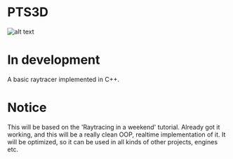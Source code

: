 # PTS3D
![alt text](https://scontent-sof1-1.xx.fbcdn.net/v/t1.15752-9/43300268_951132028407291_512491045540331520_n.png?_nc_cat=102&oh=e8a0a1e2bbeb59f1100d7eb7f7f969dd&oe=5C591830)
# In development
A basic raytracer implemented in C++.
# Notice
This will be based on the 'Raytracing in a weekend' tutorial. Already got it working, and this will be a really clean OOP, realtime implementation of it. It will be optimized, so it can be used in all kinds of other projects, engines etc.

